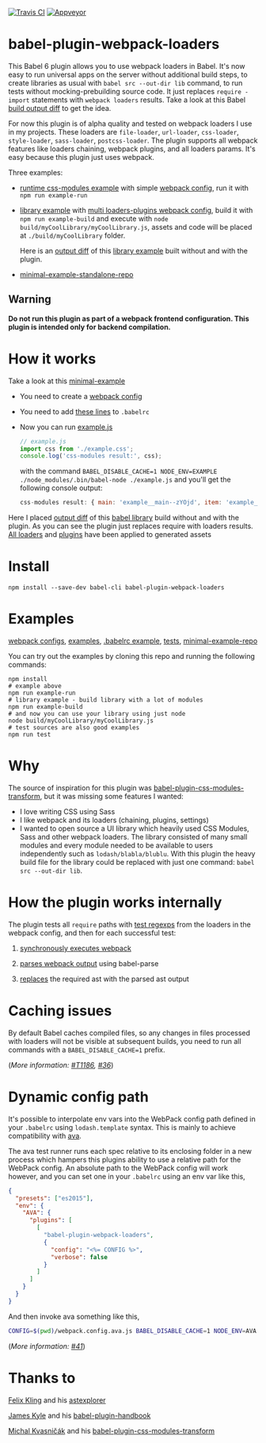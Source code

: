 [![Travis CI](https://travis-ci.org/istarkov/babel-plugin-webpack-loaders.svg?branch=master)](https://travis-ci.org/istarkov/babel-plugin-webpack-loaders)
[![Appveyor](https://ci.appveyor.com/api/projects/status/r4rctajjme24wl0q?svg=true)](https://ci.appveyor.com/project/istarkov/babel-plugin-webpack-loaders)

# babel-plugin-webpack-loaders

This Babel 6 plugin allows you to use webpack loaders in Babel.
It's now easy to run universal apps on the server without additional build steps, to create libraries as usual with `babel src --out-dir lib` command, to run tests without mocking-prebuilding source code.
It just replaces `require - import` statements with `webpack loaders` results. Take a look at this Babel [build output  diff](https://github.com/istarkov/babel-plugin-webpack-loaders/commit/2a7a6d1e61ea3d052b34afd5c3abc46f075d277c#diff-4) to get the idea.

For now this plugin is of alpha quality and tested on webpack loaders I use in my projects.
These loaders are `file-loader`, `url-loader`, `css-loader`, `style-loader`, `sass-loader`, `postcss-loader`.
The plugin supports all webpack features like loaders chaining, webpack plugins, and all loaders params. It's easy because this plugin just uses webpack.

Three examples:

- [runtime css-modules example](https://github.com/istarkov/babel-plugin-webpack-loaders/blob/master/examples/runExample/run.js) with simple [webpack config](https://github.com/istarkov/babel-plugin-webpack-loaders/blob/master/examples_webpack_configs/run.webpack.config.js),
run it with `npm run example-run`

- [library example](https://github.com/istarkov/babel-plugin-webpack-loaders/blob/master/examples/myCoolLibrary/myCoolLibrary.js) with [multi loaders-plugins webpack config](https://github.com/istarkov/babel-plugin-webpack-loaders/blob/master/examples_webpack_configs/lib.webpack.config.js),
build it with `npm run example-build` and execute with `node build/myCoolLibrary/myCoolLibrary.js`, assets and code will be placed at `./build/myCoolLibrary` folder.

  Here is an [output diff](https://github.com/istarkov/babel-plugin-webpack-loaders/commit/2a7a6d1e61ea3d052b34afd5c3abc46f075d277c#diff-4) of this [library example](https://github.com/istarkov/babel-plugin-webpack-loaders/blob/master/examples/myCoolLibrary/myCoolLibrary.js) built without and with the plugin.

- [minimal-example-standalone-repo](https://github.com/istarkov/minimal-example-for-babel-plugin-webpack-loaders)

## Warning

**Do not run this plugin as part of a webpack frontend configuration. This plugin is intended only for backend compilation.**


# How it works

Take a look at this [minimal-example](https://github.com/istarkov/minimal-example-for-babel-plugin-webpack-loaders)

- You need to create a [webpack config](https://github.com/istarkov/minimal-example-for-babel-plugin-webpack-loaders/blob/master/webpack.config.js)

- You need to add [these lines](https://github.com/istarkov/minimal-example-for-babel-plugin-webpack-loaders/blob/master/.babelrc#L1-L16) to `.babelrc`

- Now you can run [example.js](https://github.com/istarkov/minimal-example-for-babel-plugin-webpack-loaders/blob/master/example.js)

  ```javascript
  // example.js
  import css from './example.css';
  console.log('css-modules result:', css);
  ```

  with the command `BABEL_DISABLE_CACHE=1 NODE_ENV=EXAMPLE ./node_modules/.bin/babel-node ./example.js` and you'll get the following console output:

  ```javascript
  css-modules result: { main: 'example__main--zYOjd', item: 'example__item--W9XoN' }
  ```

Here I placed [output diff](https://github.com/istarkov/babel-plugin-webpack-loaders/commit/2a7a6d1e61ea3d052b34afd5c3abc46f075d277c#diff-4)
of this [babel library](https://github.com/istarkov/babel-plugin-webpack-loaders/blob/master/examples/myCoolLibrary/myCoolLibrary.js) build without and with the plugin.
As you can see the plugin just replaces require with loaders results. [All loaders](https://github.com/istarkov/babel-plugin-webpack-loaders/blob/example-output/build/myCoolLibrary/assets/myCoolStyle.css#L12) and [plugins](https://github.com/istarkov/babel-plugin-webpack-loaders/blob/example-output/build/myCoolLibrary/assets/myCoolStyle.css#L4) have been applied to generated assets


# Install

```shell
npm install --save-dev babel-cli babel-plugin-webpack-loaders
```

# Examples

[webpack configs](https://github.com/istarkov/babel-plugin-webpack-loaders/tree/master/examples_webpack_configs),
[examples](https://github.com/istarkov/babel-plugin-webpack-loaders/tree/master/examples),
[.babelrc example](https://github.com/istarkov/babel-plugin-webpack-loaders/blob/master/.babelrc),
[tests](https://github.com/istarkov/babel-plugin-webpack-loaders/tree/master/test),
[minimal-example-repo](https://github.com/istarkov/minimal-example-for-babel-plugin-webpack-loaders)

You can try out the examples by cloning this repo and running the following commands:

```shell
npm install
# example above
npm run example-run
# library example - build library with a lot of modules
npm run example-build
# and now you can use your library using just node
node build/myCoolLibrary/myCoolLibrary.js
# test sources are also good examples
npm run test
```

# Why

The source of inspiration for this plugin was [babel-plugin-css-modules-transform](https://github.com/michalkvasnicak/babel-plugin-css-modules-transform), but it was missing some features I wanted:

- I love writing CSS using Sass
- I like webpack and its loaders (chaining, plugins, settings)
- I wanted to open source a UI library which heavily used CSS Modules, Sass and other webpack loaders.
  The library consisted of many small modules and every module needed to be available to users independently such as  `lodash/blabla/blublu`.
  With this plugin the heavy build file for the library could be replaced with just one command: `babel src --out-dir lib`.

# How the plugin works internally

The plugin tests all `require` paths with [test regexps](https://github.com/istarkov/babel-plugin-webpack-loaders/blob/master/src/plugin.js#L91) from the loaders in the webpack config, and then for each successful test:

1. [synchronously executes webpack](https://github.com/istarkov/babel-plugin-webpack-loaders/blob/master/src/runWebPackSync.js#L15-L16)

2. [parses webpack output](https://github.com/istarkov/babel-plugin-webpack-loaders/blob/master/src/plugin.js#L7) using babel-parse

3. [replaces](https://github.com/istarkov/babel-plugin-webpack-loaders/blob/master/src/plugin.js#L104) the required ast with the parsed ast output

# Caching issues

By default Babel caches compiled files, so any changes in files processed with loaders will not be visible at subsequent builds,
you need to run all commands with a `BABEL_DISABLE_CACHE=1` prefix.

(_More information: [#T1186](https://phabricator.babeljs.io/T1186), [#36](https://github.com/istarkov/babel-plugin-webpack-loaders/issues/36)_)

# Dynamic config path

It's possible to interpolate env vars into the WebPack config path defined in your `.babelrc` using `lodash.template` syntax. This is mainly to achieve compatibility with [ava](https://github.com/sindresorhus/ava).

The ava test runner runs each spec relative to its enclosing folder in a new process which hampers this plugins ability to use a relative path for the WebPack config. An absolute path to the WebPack config will work however, and you can set one in your `.babelrc` using an env var like this,

```json
{
  "presets": ["es2015"],
  "env": {
    "AVA": {
      "plugins": [
        [
          "babel-plugin-webpack-loaders",
          {
            "config": "<%= CONFIG %>",
            "verbose": false
          }
        ]
      ]
    }
  }
}

```

And then invoke ava something like this,

```sh
CONFIG=$(pwd)/webpack.config.ava.js BABEL_DISABLE_CACHE=1 NODE_ENV=AVA ava --require babel-register src/**/*test.js
```

(_More information: [#41](https://github.com/istarkov/babel-plugin-webpack-loaders/issues/41)_)

# Thanks to

[Felix Kling](https://github.com/fkling) and his [astexplorer](https://github.com/fkling/astexplorer)

[James Kyle](https://github.com/thejameskyle) and his [babel-plugin-handbook](https://github.com/thejameskyle/babel-plugin-handbook)

[Michal Kvasničák](https://github.com/michalkvasnicak) and his [babel-plugin-css-modules-transform](https://github.com/michalkvasnicak/babel-plugin-css-modules-transform)
